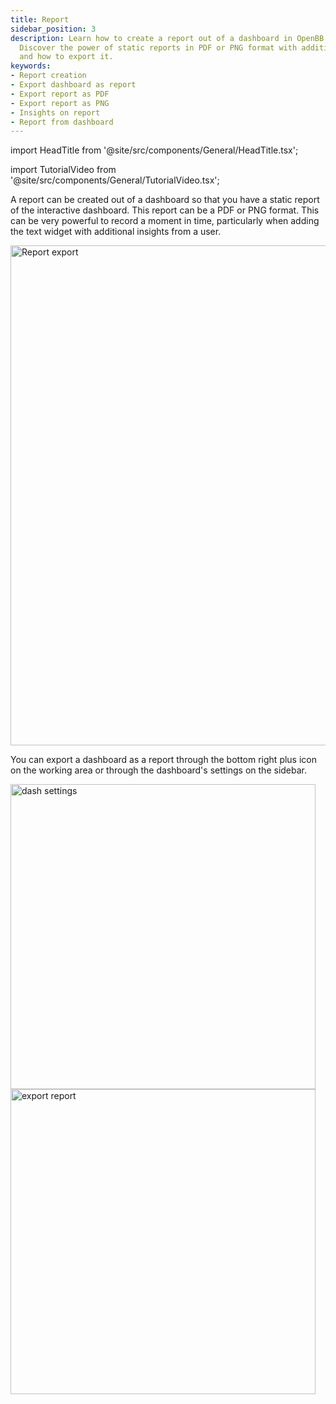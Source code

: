 ```yaml
---
title: Report
sidebar_position: 3
description: Learn how to create a report out of a dashboard in OpenBB Terminal Pro.
  Discover the power of static reports in PDF or PNG format with additional insights
  and how to export it.
keywords:
- Report creation
- Export dashboard as report
- Export report as PDF
- Export report as PNG
- Insights on report
- Report from dashboard
---
```


<!-- markdownlint-disable MD012 MD031 MD033 -->

import HeadTitle from '@site/src/components/General/HeadTitle.tsx';

<HeadTitle title="Report | OpenBB Terminal Pro Docs" />

import TutorialVideo from '@site/src/components/General/TutorialVideo.tsx';

<TutorialVideo
  youtubeLink="https://www.youtube.com/embed/vPp0gglCYg0?si=ZC6WgowxnF-Rk2BX"
  videoLegend="Short introduction to report"
/>

A report can be created out of a dashboard so that you have a static report of the interactive dashboard. This report can be a PDF or PNG format. This can be very powerful to record a moment in time, particularly when adding the text widget with additional insights from a user.

<img className="pro-border-gradient" width="800" alt="Report export" src="https://github.com/OpenBB-finance/OpenBB/assets/25267873/1d1de065-469d-4f8d-b847-6ffc82cadf19" />

You can export a dashboard as a report through the bottom right plus icon on the working area or through the dashboard's settings on the sidebar.

<img className="pro-border-gradient" width="488" alt="dash settings" src="https://github.com/OpenBB-finance/OpenBB/assets/25267873/0cacf0bd-296b-45fa-954b-2d013f9f1694" />

<img className="pro-border-gradient" width="488" alt="export report" src="https://github.com/OpenBB-finance/OpenBB/assets/25267873/89460341-a907-4800-8a41-b9e909efebd4" />
